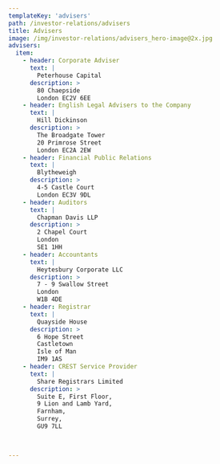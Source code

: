 ```yaml
---
templateKey: 'advisers'
path: /investor-relations/advisers
title: Advisers
image: /img/investor-relations/advisers_hero-image@2x.jpg
advisers:
  item:
    - header: Corporate Adviser
      text: |
        Peterhouse Capital
      description: >
        80 Chaepside
        London EC2V 6EE 
    - header: English Legal Advisers to the Company
      text: |
        Hill Dickinson
      description: >
        The Broadgate Tower
        20 Primrose Street
        London EC2A 2EW  
    - header: Financial Public Relations
      text: |
        Blytheweigh
      description: >
        4-5 Castle Court
        London EC3V 9DL  
    - header: Auditors
      text: |
        Chapman Davis LLP
      description: >
        2 Chapel Court
        London
        SE1 1HH   
    - header: Accountants
      text: |
        Heytesbury Corporate LLC 
      description: >
        7 - 9 Swallow Street
        London
        W1B 4DE    
    - header: Registrar
      text: |
        Quayside House
      description: >
        6 Hope Street
        Castletown
        Isle of Man
        IM9 1AS 
    - header: CREST Service Provider
      text: |
        Share Registrars Limited
      description: >
        Suite E, First Floor,
        9 Lion and Lamb Yard,
        Farnham,
        Surrey,
        GU9 7LL                                                     

                  

---
```

